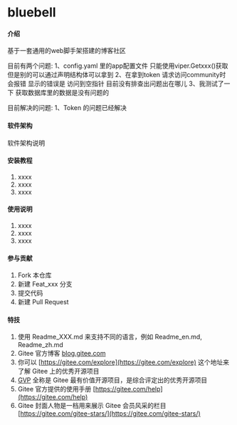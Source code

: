# bluebell

#### 介绍
基于一套通用的web脚手架搭建的博客社区

目前有两个问题:
1、config.yaml 里的app配置文件 只能使用viper.Getxxx()获取 但是别的可以通过声明结构体可以拿到
2、在拿到token 请求访问community时 会报错 显示的错误是 访问到空指针 目前没有排查出问题出在哪儿
3、我测试了一下 获取数据库里的数据是没有问题的

目前解决的问题:
1、Token 的问题已经解决
#### 软件架构
软件架构说明


#### 安装教程

1.  xxxx
2.  xxxx
3.  xxxx

#### 使用说明

1.  xxxx
2.  xxxx
3.  xxxx

#### 参与贡献

1.  Fork 本仓库
2.  新建 Feat_xxx 分支
3.  提交代码
4.  新建 Pull Request


#### 特技

1.  使用 Readme\_XXX.md 来支持不同的语言，例如 Readme\_en.md, Readme\_zh.md
2.  Gitee 官方博客 [blog.gitee.com](https://blog.gitee.com)
3.  你可以 [https://gitee.com/explore](https://gitee.com/explore) 这个地址来了解 Gitee 上的优秀开源项目
4.  [GVP](https://gitee.com/gvp) 全称是 Gitee 最有价值开源项目，是综合评定出的优秀开源项目
5.  Gitee 官方提供的使用手册 [https://gitee.com/help](https://gitee.com/help)
6.  Gitee 封面人物是一档用来展示 Gitee 会员风采的栏目 [https://gitee.com/gitee-stars/](https://gitee.com/gitee-stars/)
